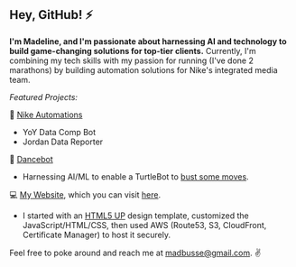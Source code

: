 ## Hey, GitHub! ⚡

**I'm Madeline, and I'm passionate about harnessing AI and technology to build game-changing solutions for top-tier clients.** Currently, I'm combining my tech skills with my passion for running (I've done 2 marathons) by building automation solutions for Nike's integrated media team. 

_Featured Projects:_

👟 [Nike Automations](https://github.com/madbusse/nike_automations)
- YoY Data Comp Bot
- Jordan Data Reporter

🦾 [Dancebot](https://github.com/madbusse/dancebot)
- Harnessing AI/ML to enable a TurtleBot to [bust some moves](https://www.youtube.com/watch?v=dN4DkEUt5Js).

💻 [My Website](https://github.com/madbusse/website), which you can visit [here](https://madbusse.com).
- I started with an [HTML5 UP](https://html5up.net) design template, customized the JavaScript/HTML/CSS, then used AWS (Route53, S3, CloudFront, Certificate Manager) to host it securely. 

Feel free to poke around and reach me at madbusse@gmail.com. ✌️
